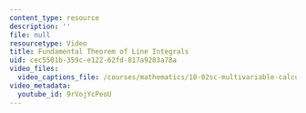 ```yaml
---
content_type: resource
description: ''
file: null
resourcetype: Video
title: Fundamental Theorem of Line Integrals
uid: cec5501b-359c-e122-62fd-817a9283a78a
video_files:
  video_captions_file: /courses/mathematics/18-02sc-multivariable-calculus-fall-2010/3.-double-integrals-and-line-integrals-in-the-plane/part-b-vector-fields-and-line-integrals/session-60-fundamental-theorem-for-line-integrals/fundamental-theorem-of-line-integrals/9rVojYcPeoU.vtt
video_metadata:
  youtube_id: 9rVojYcPeoU
---
```

